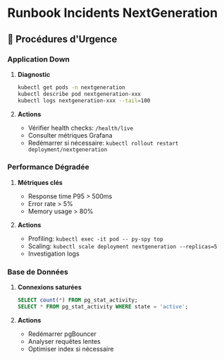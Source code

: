 # Runbook Incidents NextGeneration

## 🚨 Procédures d'Urgence

### Application Down
1. **Diagnostic**
   ```bash
   kubectl get pods -n nextgeneration
   kubectl describe pod nextgeneration-xxx
   kubectl logs nextgeneration-xxx --tail=100
   ```

2. **Actions**
   - Vérifier health checks: `/health/live`
   - Consulter métriques Grafana
   - Redémarrer si nécessaire: `kubectl rollout restart deployment/nextgeneration`

### Performance Dégradée
1. **Métriques clés**
   - Response time P95 > 500ms
   - Error rate > 5%
   - Memory usage > 80%

2. **Actions**
   - Profiling: `kubectl exec -it pod -- py-spy top`
   - Scaling: `kubectl scale deployment nextgeneration --replicas=5`
   - Investigation logs

### Base de Données
1. **Connexions saturées**
   ```sql
   SELECT count(*) FROM pg_stat_activity;
   SELECT * FROM pg_stat_activity WHERE state = 'active';
   ```

2. **Actions**
   - Redémarrer pgBouncer
   - Analyser requêtes lentes
   - Optimiser index si nécessaire
